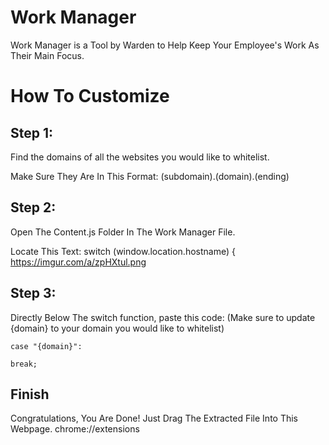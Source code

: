 # Work Manager
Work Manager is a Tool by Warden to Help Keep Your Employee's Work As Their Main Focus.

# How To Customize

## Step 1:
Find the domains of all the websites you would like to whitelist.

Make Sure They Are In This Format:
(subdomain).(domain).(ending)

## Step 2:
Open The Content.js Folder In The Work Manager File.

Locate This Text:
switch (window.location.hostname) {
https://imgur.com/a/zpHXtul.png

## Step 3:
Directly Below The switch function, paste this code: (Make sure to update {domain} to your domain you would like to whitelist)
    
    case "{domain}":  

    break;
    
## Finish
Congratulations, You Are Done! Just Drag The Extracted File Into This Webpage.
chrome://extensions
